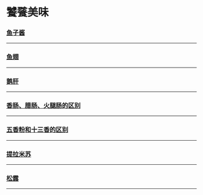 饕餮美味
=======

### [鱼子酱](caviar)

---

### [鱼翅](fin)

---

### [鹅肝](goose-liver)

---

### [香肠、腊肠、火腿肠的区别](the-difference-between-a-sausage-sausage-ham-sausage)

---

### [五香粉和十三香的区别](the-difference-between-spices-and-thirteen)

---

### [提拉米苏](tiramisu)

---

### [松露](truffle)

---
